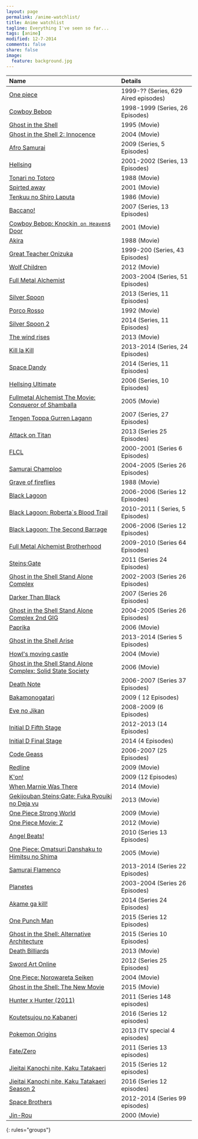 ```yaml
---
layout: page
permalink: /anime-watchlist/
title: Anime watchlist
tagline: Everything I've seen so far...
tags: [anime]
modified: 12-7-2014
comments: false
share: false
image:
  feature: background.jpg
---
```


| Name    | Details |
|:--------|:--------|
| [One piece](http://anidb.net/perl-bin/animedb.pl?show=anime&aid=69)   | 1999-?? (Series, 629 Aired episodes)  |
| [Cowboy Bebop](http://anidb.net/perl-bin/animedb.pl?show=anime&aid=23)| 1998-1999 (Series, 26 Episodes)   |
| [Ghost in the Shell](http://anidb.net/perl-bin/animedb.pl?show=anime&aid=61)| 1995 (Movie)   |
| [Ghost in the Shell 2: Innocence](http://anidb.net/perl-bin/animedb.pl?show=anime&aid=890) | 2004 (Movie) |
| [Afro Samurai](http://anidb.net/perl-bin/animedb.pl?show=anime&aid=2656)     | 2009 (Series, 5 Episodes) |
| [Hellsing](http://anidb.net/perl-bin/animedb.pl?show=anime&aid=32)  | 2001-2002 (Series, 13 Episodes)   |
| [Tonari no Totoro](http://anidb.net/perl-bin/animedb.pl?show=anime&aid=303) | 1988 (Movie) |
| [Spirted away](http://anidb.net/perl-bin/animedb.pl?show=anime&aid=112) | 2001 (Movie) |
| [Tenkuu no Shiro Laputa](http://anidb.net/perl-bin/animedb.pl?show=anime&aid=331) | 1986 (Movie) |
| [Baccano!](http://anidb.net/perl-bin/animedb.pl?show=anime&aid=4897) | 2007 (Series, 13 Episodes) |
| [Cowboy Bebop: Knockin` on Heaven`s Door](http://anidb.net/perl-bin/animedb.pl?show=anime&aid=219) | 2001 (Movie) |
| [Akira](http://anidb.net/perl-bin/animedb.pl?show=anime&aid=28) | 1988 (Movie) |
| [Great Teacher Onizuka](http://anidb.net/perl-bin/animedb.pl?show=anime&aid=191) | 1999-200 (Series, 43 Episodes) |
| [Wolf Children](http://anidb.net/perl-bin/animedb.pl?show=anime&aid=8832) | 2012 (Movie) |
| [Full Metal Alchemist](http://anidb.net/perl-bin/animedb.pl?show=anime&aid=979) | 2003-2004 (Series, 51 Episodes) |
| [Silver Spoon](http://anidb.net/perl-bin/animedb.pl?show=anime&aid=9606) | 2013 (Series, 11 Episodes) |
| [Porco Rosso](http://anidb.net/perl-bin/animedb.pl?show=anime&aid=306) | 1992 (Movie) |
| [Silver Spoon 2](http://anidb.net/perl-bin/animedb.pl?show=anime&aid=9968) | 2014 (Series, 11 Episodes) |
| [The wind rises](http://anidb.net/perl-bin/animedb.pl?show=anime&aid=9514) | 2013 (Movie) |
| [Kill la Kill](http://anidb.net/perl-bin/animedb.pl?show=anime&aid=9875) | 2013-2014 (Series, 24 Episodes)  |
| [Space Dandy](http://anidb.net/perl-bin/animedb.pl?show=anime&aid=10027) | 2014 (Series, 11 Episodes) |
| [Hellsing Ultimate](http://anidb.net/perl-bin/animedb.pl?show=anime&aid=3296) | 2006 (Series, 10 Episodes) |
| [Fullmetal Alchemist The Movie: Conqueror of Shamballa](http://anidb.net/perl-bin/animedb.pl?show=anime&aid=2359) | 2005 (Movie) |
| [Tengen Toppa Gurren Lagann](http://anidb.net/perl-bin/animedb.pl?show=anime&aid=4575) | 2007 (Series, 27 Episodes) |
| [Attack on Titan](http://anidb.net/perl-bin/animedb.pl?show=anime&aid=9541) |  2013 (Series 25 Episodes) |
| [FLCL](http://anidb.net/perl-bin/animedb.pl?show=anime&aid=117)| 2000-2001 (Series 6 Episodes) |
| [Samurai Champloo](http://anidb.net/perl-bin/animedb.pl?show=anime&aid=1543)| 2004-2005 (Series 26 Episodes) |
| [Grave of fireflies](http://anidb.net/perl-bin/animedb.pl?show=anime&aid=332) | 1988 (Movie) |
| [Black Lagoon](http://anidb.net/perl-bin/animedb.pl?show=anime&aid=3395) | 2006-2006  (Series 12 Episodes) | 
| [Black Lagoon: Roberta`s Blood Trail](http://anidb.net/perl-bin/animedb.pl?show=anime&aid=6645) | 2010-2011 ( Series, 5 Episodes) |
| [Black Lagoon: The Second Barrage](http://anidb.net/perl-bin/animedb.pl?show=anime&aid=4597) | 2006-2006 (Series 12 Episodes) |
| [Full Metal Alchemist Brotherhood](http://anidb.net/perl-bin/animedb.pl?show=anime&aid=6107) | 2009-2010 (Series 64 Episodes) |
| [Steins;Gate](http://anidb.net/perl-bin/animedb.pl?show=anime&aid=7729) | 2011 (Series 24 Episodes) |
| [Ghost in the Shell Stand Alone Complex](http://anidb.net/perl-bin/animedb.pl?show=anime&aid=247) | 2002-2003 (Series 26 Episodes) |
| [Darker Than Black](http://anidb.net/perl-bin/animedb.pl?show=anime&aid=4906) | 2007 (Series 26 Episodes) |
| [Ghost in the Shell Stand Alone Complex 2nd GIG](http://anidb.net/perl-bin/animedb.pl?show=anime&aid=1176) | 2004-2005 (Series 26 Episodes) |
| [Paprika](http://anidb.net/perl-bin/animedb.pl?show=anime&aid=4191) | 2006 (Movie) |
| [Ghost in the Shell Arise](http://anidb.net/perl-bin/animedb.pl?show=anime&aid=9658) | 2013-2014 (Series 5 Episodes) |
| [Howl's moving castle](http://anidb.net/perl-bin/animedb.pl?show=anime&aid=1218) | 2004 (Movie) |
| [Ghost in the Shell Stand Alone Complex: Solid State Society](http://anidb.net/perl-bin/animedb.pl?show=anime&aid=4414) | 2006 (Movie) |
| [Death Note](http://anidb.net/perl-bin/animedb.pl?show=anime&aid=4563) | 2006-2007 (Series 37 Episodes) |
| [Bakamonogatari](http://anidb.net/perl-bin/animedb.pl?show=anime&aid=6327) | 2009 ( 12 Episodes) |
| [Eve no Jikan](http://anidb.net/perl-bin/animedb.pl?show=anime&aid=5132) | 2008-2009 (6 Episodes) |
| [Initial D Fifth Stage](http://anidb.net/perl-bin/animedb.pl?show=anime&aid=9344) | 2012-2013 (14 Episodes) |
| [Initial D Final Stage](http://anidb.net/perl-bin/animedb.pl?show=anime&aid=10486) | 2014 (4 Episodes) |
| [Code Geass](http://anidb.net/perl-bin/animedb.pl?show=anime&aid=4521) | 2006-2007 (25 Episodes) |
| [Redline](http://anidb.net/perl-bin/animedb.pl?show=anime&aid=6529) | 2009 (Movie) |
| [K'on!](http://anidb.net/perl-bin/animedb.pl?show=anime&aid=6257) | 2009 (12 Episodes) |
| [When Marnie Was There](http://anidb.net/perl-bin/animedb.pl?show=anime&aid=10313) | 2014 (Movie) |
| [Gekijouban Steins;Gate: Fuka Ryouiki no Deja vu](http://anidb.net/perl-bin/animedb.pl?show=anime&aid=8655) | 2013 (Movie) |
| [One Piece Strong World](http://anidb.net/perl-bin/animedb.pl?show=anime&aid=6537) | 2009 (Movie) |
| [One Piece Movie: Z](http://anidb.net/perl-bin/animedb.pl?show=anime&aid=8940) | 2012 (Movie) |
| [Angel Beats!](http://anidb.net/perl-bin/animedb.pl?show=anime&aid=6564) | 2010 (Series 13 Episodes) |
| [One Piece: Omatsuri Danshaku to Himitsu no Shima](http://anidb.net/perl-bin/animedb.pl?show=anime&aid=2644) | 2005 (Movie) |
| [Samurai Flamenco](http://anidb.net/perl-bin/animedb.pl?show=anime&aid=9967) | 2013-2014 (Series 22 Episodes) |
| [Planetes](http://anidb.net/perl-bin/animedb.pl?show=anime&aid=895) | 2003-2004 (Series 26 Episodes) |
| [Akame ga kill!](http://anidb.net/perl-bin/animedb.pl?show=anime&aid=10407) | 2014 (Series 24 Episodes) |
| [One Punch Man](http://anidb.net/perl-bin/animedb.pl?show=anime&aid=11123) | 2015 (Series 12 Episodes) |
| [Ghost in the Shell: Alternative Architecture](http://anidb.net/perl-bin/animedb.pl?show=anime&aid=11023) | 2015 (Series 10 Episodes) |
| [Death Billiards](https://anidb.net/perl-bin/animedb.pl?show=anime&aid=9253) | 2013 (Movie) |
| [Sword Art Online](https://anidb.net/perl-bin/animedb.pl?show=anime&aid=8692) | 2012 (Series 25 Episodes) |
| [One Piece: Norowareta Seiken](https://anidb.net/perl-bin/animedb.pl?show=anime&aid=2036) | 2004 (Movie) |
| [Ghost in the Shell: The New Movie](https://anidb.net/perl-bin/animedb.pl?show=anime&aid=10824) | 2015 (Movie) |
| [Hunter x Hunter (2011)](https://anidb.net/perl-bin/animedb.pl?show=anime&aid=8550) | 2011 (Series 148 episodes) |
| [Koutetsujou no Kabaneri](https://anidb.net/perl-bin/animedb.pl?show=anime&aid=10951) | 2016 (Series 12 episodes) |
| [Pokemon Origins](https://anidb.net/perl-bin/animedb.pl?show=anime&aid=10031) | 2013 (TV special 4 episodes) |
| [Fate/Zero](http://anidb.net/perl-bin/animedb.pl?show=anime&aid=8160) | 2011 (Series 13 episodes) |
| [Jieitai Kanochi nite, Kaku Tatakaeri](https://anidb.net/perl-bin/animedb.pl?show=anime&aid=10982) | 2015 (Series 12 episodes) |
| [Jieitai Kanochi nite, Kaku Tatakaeri Season 2](https://anidb.net/perl-bin/animedb.pl?show=anime&aid=11602) | 2016 (Series 12 episodes) |
| [Space Brothers](https://anidb.net/perl-bin/animedb.pl?show=anime&aid=8865) | 2012-2014 (Series 99 episodes) |
| [Jin-Rou](https://anidb.net/perl-bin/animedb.pl?show=anime&aid=83) | 2000 (Movie) |
{: rules="groups"}
